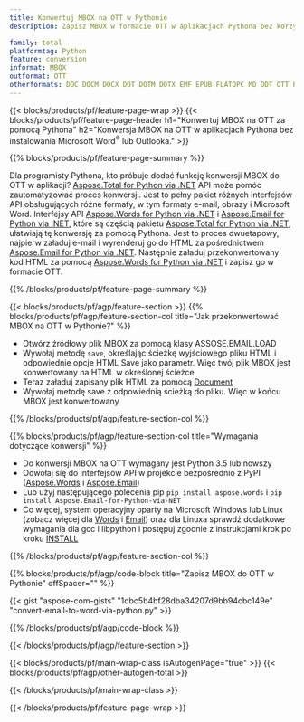 ```yaml
---
title: Konwertuj MBOX na OTT w Pythonie
description: Zapisz MBOX w formacie OTT w aplikacjach Pythona bez korzystania z Microsoft Outlook lub Word 

family: total
platformtag: Python
feature: conversion
informat: MBOX
outformat: OTT
otherformats: DOC DOCM DOCX DOT DOTM DOTX EMF EPUB FLATOPC MD ODT OTT PCL PDF PS RTF TEXT WORD WORDML BMP GIF IMAGE JPEG TIFF PNG SVG XPS
---
```

{{< blocks/products/pf/feature-page-wrap >}}
{{< blocks/products/pf/feature-page-header h1="Konwertuj MBOX na OTT za pomocą Pythona" h2="Konwersja MBOX na OTT w aplikacjach Pythona bez instalowania Microsoft Word<sup>&reg;</sup> lub Outlooka." >}}

{{% blocks/products/pf/feature-page-summary %}}

Dla programisty Pythona, kto próbuje dodać funkcję konwersji MBOX do OTT w aplikacji? [Aspose.Total for Python via .NET](https://products.aspose.com/total/python-net/) API może pomóc zautomatyzować proces konwersji. Jest to pełny pakiet różnych interfejsów API obsługujących różne formaty, w tym formaty e-mail, obrazy i Microsoft Word. Interfejsy API [Aspose.Words for Python via .NET](https://products.aspose.com/words/python-net/) i [Aspose.Email for Python via .NET](https://products.aspose.com/email/python-net/), które są częścią pakietu [Aspose.Total for Python via .NET](https://products.aspose.com/total/python-net/), ułatwiają tę konwersję za pomocą Pythona. Jest to proces dwuetapowy, najpierw załaduj e-mail i wyrenderuj go do HTML za pośrednictwem [Aspose.Email for Python via .NET](https://products.aspose.com/email/python-net/). Następnie załaduj przekonwertowany kod HTML za pomocą [Aspose.Words for Python via .NET](https://products.aspose.com/words/python-net/) i zapisz go w formacie OTT.

{{% /blocks/products/pf/feature-page-summary %}}

{{< blocks/products/pf/agp/feature-section >}}
{{% blocks/products/pf/agp/feature-section-col title="Jak przekonwertować MBOX na OTT w Pythonie?" %}}

- Otwórz źródłowy plik MBOX za pomocą klasy ASSOSE.EMAIL.LOAD
- Wywołaj metodę `save`, określając ścieżkę wyjściowego pliku HTML i odpowiednie opcje HTML Save jako parametr. Więc twój plik MBOX jest konwertowany na HTML w określonej ścieżce
- Teraz załaduj zapisany plik HTML za pomocą [Document](https://reference.aspose.com/words/python-net/aspose.words/document/)
- Wywołaj metodę save z odpowiednią ścieżką do pliku. Więc w końcu MBOX jest konwertowany

{{% /blocks/products/pf/agp/feature-section-col %}}

{{% blocks/products/pf/agp/feature-section-col title="Wymagania dotyczące konwersji" %}}

- Do konwersji MBOX na OTT wymagany jest Python 3.5 lub nowszy
- Odwołaj się do interfejsów API w projekcie bezpośrednio z PyPI ([Aspose.Words](https://pypi.org/project/aspose-words/) i [Aspose.Email](https://pypi.org/project/Aspose.Email-for-Python-via-NET/))
- Lub użyj następującego polecenia pip ```pip install aspose.words``` i ```pip install Aspose.Email-for-Python-via-NET``` 
- Co więcej, system operacyjny oparty na Microsoft Windows lub Linux (zobacz więcej dla [Words](https://docs.aspose.com/words/python-net/system-requirements/) i [Email](https://docs.aspose.com/email/python-net/system-requirements/)) oraz dla Linuxa sprawdź dodatkowe wymagania dla gcc i libpython i postępuj zgodnie z instrukcjami krok po kroku [INSTALL](https://docs.aspose.com/words/python-net/installation/)
 

{{% /blocks/products/pf/agp/feature-section-col %}}

{{% blocks/products/pf/agp/code-block title="Zapisz MBOX do OTT w Pythonie" offSpacer="" %}}

{{< gist "aspose-com-gists" "1dbc5b4bf28dba34207d9bb94cbc149e" "convert-email-to-word-via-python.py" >}}

{{% /blocks/products/pf/agp/code-block %}}

{{< /blocks/products/pf/agp/feature-section >}}

{{< blocks/products/pf/main-wrap-class isAutogenPage="true" >}}
{{< blocks/products/pf/agp/other-autogen-total >}}

{{< /blocks/products/pf/main-wrap-class >}}

{{< /blocks/products/pf/feature-page-wrap >}}